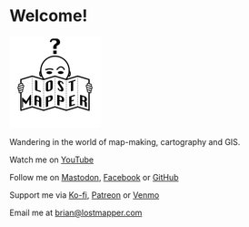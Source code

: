 # Welcome!

<img src="images/logo.png" width="160" height="160" alt="Confused head behind a folded piece of paper with the words Lost Mapper on it." />

Wandering in the world of map-making, cartography and GIS.

Watch me on [YouTube](https://www.youtube.com/@lostmapper)

Follow me on <a rel="me" href="https://mapstodon.space/@lostmapper">Mastodon</a>, [Facebook](https://facebook.com/lostmapper) or [GitHub](https://github.com/lostmapper)

Support me via [Ko-fi](https://ko-fi.com/lostmapper), [Patreon](https://www.patreon.com/lostmapper) or [Venmo](https://account.venmo.com/u/lostmapper)

Email me at [brian@lostmapper.com](mailto:brian@lostmapper.com)

<script type='text/javascript' src='https://storage.ko-fi.com/cdn/widget/Widget_2.js'></script><script type='text/javascript'>kofiwidget2.init('Support Me on Ko-fi', '#67AC5A', 'Q5Q1E736');kofiwidget2.draw();</script>
